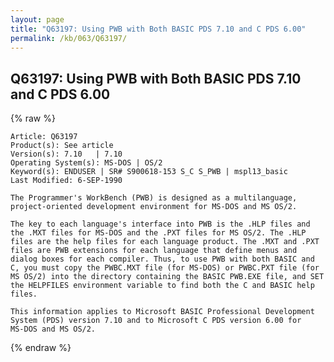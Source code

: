 ```yaml
---
layout: page
title: "Q63197: Using PWB with Both BASIC PDS 7.10 and C PDS 6.00"
permalink: /kb/063/Q63197/
---
```


## Q63197: Using PWB with Both BASIC PDS 7.10 and C PDS 6.00

{% raw %}

	Article: Q63197
	Product(s): See article
	Version(s): 7.10   | 7.10
	Operating System(s): MS-DOS | OS/2
	Keyword(s): ENDUSER | SR# S900618-153 S_C S_PWB | mspl13_basic
	Last Modified: 6-SEP-1990
	
	The Programmer's WorkBench (PWB) is designed as a multilanguage,
	project-oriented development environment for MS-DOS and MS OS/2.
	
	The key to each language's interface into PWB is the .HLP files and
	the .MXT files for MS-DOS and the .PXT files for MS OS/2. The .HLP
	files are the help files for each language product. The .MXT and .PXT
	files are PWB extensions for each language that define menus and
	dialog boxes for each compiler. Thus, to use PWB with both BASIC and
	C, you must copy the PWBC.MXT file (for MS-DOS) or PWBC.PXT file (for
	MS OS/2) into the directory containing the BASIC PWB.EXE file, and SET
	the HELPFILES environment variable to find both the C and BASIC help
	files.
	
	This information applies to Microsoft BASIC Professional Development
	System (PDS) version 7.10 and to Microsoft C PDS version 6.00 for
	MS-DOS and MS OS/2.

{% endraw %}
